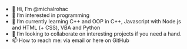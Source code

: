 - 👋 Hi, I’m @michalrohac
- 👀 I’m interested in programming 
- 🌱 I’m currently learning C++ and OOP in C++, Javascript with Node.js and HTML (+ CSS), VBA and Python
- 💞️ I’m looking to collaborate on interesting projects if you need a hand.
- 📫 How to reach me: via email or here on GitHub

<!---
michalrohac/michalrohac is a ✨ special ✨ repository because its `README.md` (this file) appears on your GitHub profile.
You can click the Preview link to take a look at your changes.
--->
